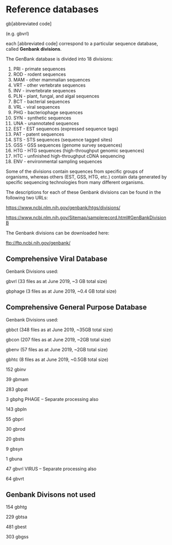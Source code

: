 # Reference databases #
 
 gb[abbreviated code] 
 
 (e.g. gbvrl) 
 
 each [abbreviated code] correspond to a particular sequence database, called **Genbank divisions**. 
 
 The GenBank database is divided into 18 divisions:

  1. PRI - primate sequences
  2. ROD - rodent sequences
  3. MAM - other mammalian sequences
  4. VRT - other vertebrate sequences
  5. INV - invertebrate sequences
  6. PLN - plant, fungal, and algal sequences
  7. BCT - bacterial sequences
  8. VRL - viral sequences
  9. PHG - bacteriophage sequences
10. SYN - synthetic sequences
11. UNA - unannotated sequences
12. EST - EST sequences (expressed sequence tags)
13. PAT - patent sequences
14. STS - STS sequences (sequence tagged sites)
15. GSS - GSS sequences (genome survey sequences)
16. HTG - HTG sequences (high-throughput genomic sequences)
17. HTC - unfinished high-throughput cDNA sequencing
18. ENV - environmental sampling sequences

Some of the divisions contain sequences from specific groups of organisms, whereas others (EST, GSS, HTG, etc.) contain data generated by specific sequencing technologies from many different organisms.

The descriptions for each of these Genbank divisions can be found in the following two URLs: 

https://www.ncbi.nlm.nih.gov/genbank/htgs/divisions/

https://www.ncbi.nlm.nih.gov/Sitemap/samplerecord.html#GenBankDivisionB

The Genbank divisions can be downloaded here:

ftp://ftp.ncbi.nih.gov/genbank/

## Comprehensive Viral Database ##

Genbank Divisions used:

gbvrl (33 files as at June 2019, ~3 GB total size)

gbphage (3 files as at June 2019, ~0.4 GB total size)

## Comprehensive General Purpose Database ##

Genbank Divisions used:

gbbct (348 files as at June 2019, ~35GB total size)

gbcon (207 files as at June 2019, ~2GB total size)

gbenv (57 files as at June 2019, ~2GB total size)

gbhtc (8 files as at June 2019, ~0.5GB total size) 

152 gbinv 

39 gbmam 

283 gbpat

3 gbphg PHAGE – Separate processing also 

143 gbpln

55 gbpri

30 gbrod

20 gbsts

9 gbsyn

1 gbuna

47 gbvrl VIRUS – Separate processing also 

64 gbvrt

## Genbank Divisons not used ##

154 gbhtg 

229 gbtsa 

481 gbest 

303 gbgss
 
